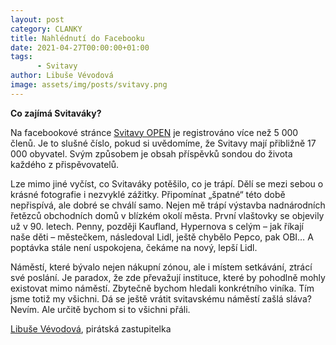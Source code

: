 ```yaml
---
layout: post
category: CLANKY
title: Nahlédnutí do Facebooku
date: 2021-04-27T00:00:00+01:00
tags: 
      - Svitavy
author: Libuše Vévodová
image: assets/img/posts/svitavy.png
---
```



**Co zajímá Svitaváky?**

Na facebookové stránce [Svitavy OPEN](https://www.facebook.com/groups/230025087939975) je registrováno více než 5 000 členů. Je to slušné číslo, pokud si uvědomíme, že Svitavy mají přibližně 17 000 obyvatel. Svým způsobem je obsah příspěvků sondou do života každého z přispěvovatelů. 

Lze mimo jiné vyčíst, co Svitaváky potěšilo, co je trápí. Dělí se mezi sebou o krásné fotografie i nezvyklé zážitky. Připomínat „špatné“ této době nepřispívá, ale dobré se chválí samo. Nejen mě trápí výstavba nadnárodních řetězců obchodních domů v blízkém okolí města. První vlaštovky se objevily už v 90. letech. Penny, později Kaufland, Hypernova s celým – jak říkají naše děti – městečkem, následoval Lidl, ještě chybělo Pepco, pak OBI… A poptávka stále není uspokojena, čekáme na nový, lepší Lidl. 

Náměstí, které bývalo nejen nákupní zónou, ale i místem setkávání, ztrácí své poslání. Je paradox, že zde převažují instituce, které by pohodlně mohly existovat mimo náměstí. Zbytečně bychom hledali konkrétního viníka. Tím jsme totiž my všichni. Dá se ještě vrátit svitavskému náměstí zašlá sláva? Nevím. Ale určitě bychom si to všichni přáli. 


[Libuše Vévodová](https://pardubicky.pirati.cz/lide/libuse-vevodova/), pirátská zastupitelka


